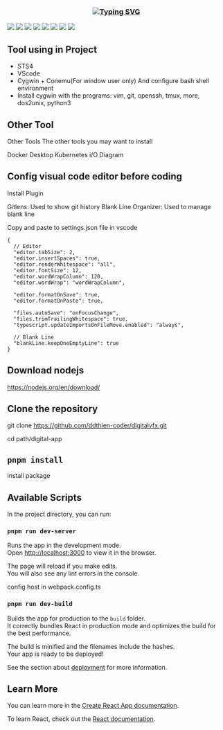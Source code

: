 <h3 align="center">

[![Typing SVG](https://readme-typing-svg.herokuapp.com?color=%2336BCF7&center=true&vCenter=true&lines=Digital+App)](https://git.io/typing-svg)

</h3>

![](https://img.shields.io/badge/Framework-react-informational?style=flat&logo=react&logoColor=white&color=3bac3a)
![](https://img.shields.io/badge/Language-JavaScript-informational?style=flat&logo=javascript&logoColor=white&color=3bac3a)
![](https://img.shields.io/badge/Language-TypeScript-informational?style=flat&logo=typescript&logoColor=white&color=3bac3a)
![](https://img.shields.io/badge/CI/CD-Github_Action-informational?style=flat&logo=github&logoColor=white&color=3bac3a)
![](https://img.shields.io/badge/OS-MacOS-informational?style=flat&logo=apple&logoColor=white&color=3bac3a)
![](https://img.shields.io/badge/OS-Windows-informational?style=flat&logo=windows&logoColor=white&color=3bac3a)
![](https://img.shields.io/badge/Shell-Bash-informational?style=flat&logo=gnu-bash&logoColor=white&color=3bac3a)
![](https://img.shields.io/badge/Framework-nodejs-informational?style=flat&logo=nodejs&logoColor=white&color=3bac3a)


## Tool using in Project
  - STS4
  - VScode
  - Cygwin + Conemu(For window user only) And configure bash shell environment
  - Install cygwin with the programs: vim, git, openssh, tmux, more, dos2unix, python3

## Other Tool

Other Tools
The other tools you may want to install

Docker Desktop
Kubernetes
i/O Diagram

## Config visual code editor before coding

Install Plugin

Gitlens: Used to show git history
Blank Line Organizer: Used to manage blank line


Copy and paste to settings.json file in vscode
```
{
  // Editor
  "editor.tabSize": 2,
  "editor.insertSpaces": true,
  "editor.renderWhitespace": "all",
  "editor.fontSize": 12,
  "editor.wordWrapColumn": 120,
  "editor.wordWrap": "wordWrapColumn",

  "editor.formatOnSave": true,
  "editor.formatOnPaste": true,

  "files.autoSave": "onFocusChange",
  "files.trimTrailingWhitespace": true,
  "typescript.updateImportsOnFileMove.enabled": "always",

  // Blank Line
  "blankLine.keepOneEmptyLine": true
}
```

## Download nodejs

https://nodejs.org/en/download/

## Clone the repository

git clone https://github.com/ddthien-coder/digitalvfx.git

cd path/digital-app

## `pnpm install`

install package

## Available Scripts

In the project directory, you can run:

### `pnpm run dev-server`

Runs the app in the development mode.\
Open [http://localhost:3000](http://localhost:3000) to view it in the browser.

The page will reload if you make edits.\
You will also see any lint errors in the console.

config host in webpack.config.ts

### `pnpm run dev-build`

Builds the app for production to the `build` folder.\
It correctly bundles React in production mode and optimizes the build for the best performance.

The build is minified and the filenames include the hashes.\
Your app is ready to be deployed!

See the section about [deployment](https://facebook.github.io/create-react-app/docs/deployment) for more information.


## Learn More

You can learn more in the [Create React App documentation](https://facebook.github.io/create-react-app/docs/getting-started).

To learn React, check out the [React documentation](https://reactjs.org/).
